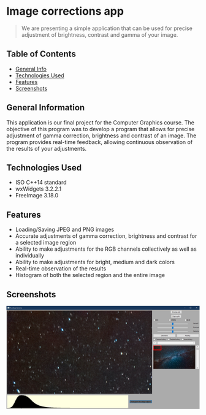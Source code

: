 # Image corrections app
> We are presenting a simple application that can be used for precise adjustment of brightness, contrast and gamma of your image.

## Table of Contents
* [General Info](#general-information)
* [Technologies Used](#technologies-used)
* [Features](#features)
* [Screenshots](#screenshots)


## General Information
This application is our final project for the Computer Graphics course. The objective of this program was to develop a program that allows for precise adjustment of gamma correction, 
brightness and contrast of an image. The program provides real-time feedback, allowing continuous observation of the results of your adjustments.


## Technologies Used
- ISO C++14 standard
- wxWidgets 3.2.2.1
- FreeImage 3.18.0


## Features
- Loading/Saving JPEG and PNG images
- Accurate adjustments of gamma correction, brightness and contrast for a selected image region
- Ability to make adjustments for the RGB channels collectively as well as individually
- Ability to make adjustments for bright, medium and dark colors
- Real-time observation of the results
- Histogram of both the selected region and the entire image


## Screenshots
![Example screenshot](./screenshot.png)

